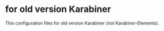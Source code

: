 # for old version Karabiner

This configuration files for old version Karabiner (not Karabiner-Elements).
